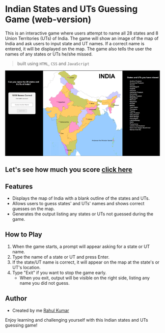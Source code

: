 # Indian States and UTs Guessing Game (web-version)

This is an interactive game where users attempt to name all 28 states and 8 Union Territories (UTs) of India. The game will show an image of the map of India and ask users to input state and UT names. If a correct name is entered, it will be displayed on the map. The game also tells the user the names of any states or UTs he/she missed.

   > built using `HTML`, `CSS` and `JavaScript`


![final UI](./guessIndia_ui.png)

## Let's see how much you score [click here](https://guessindia.vercel.app/)

## Features
- Displays the map of India with a blank outline of the states and UTs.
- Allows users to guess states' and UTs' names and shows correct guesses on the map.
- Generates the output listing any states or UTs not guessed during the game.

## How to Play

1. When the game starts, a prompt will appear asking for a state or UT name.
2. Type the name of a state or UT and press Enter.
3. If the state/UT name is correct, it will appear on the map at the state's or UT's location.
4. Type "Exit" if you want to stop the game early.
   - When you exit, output will be visible on the right side, listing any name you did not guess.

## Author
- Created by me [Rahul Kumar](https://github.com/rahullkumr)

Enjoy learning and challenging yourself with this Indian states and UTs guessing game!
